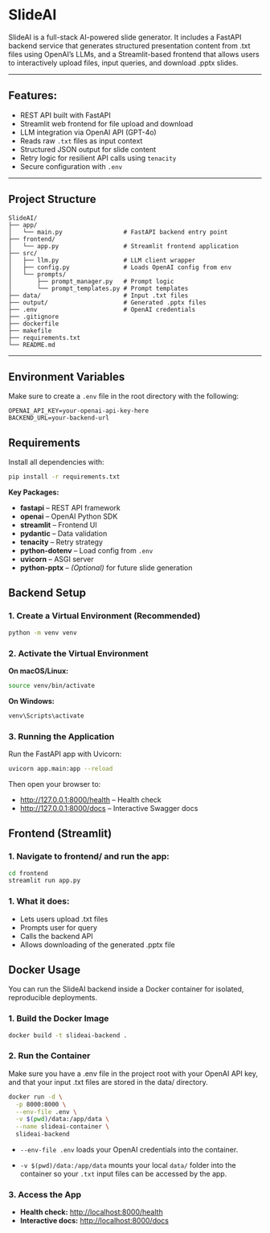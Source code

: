 # SlideAI 

SlideAI is a full-stack AI-powered slide generator. It includes a FastAPI backend service that generates structured presentation content from .txt files using OpenAI’s LLMs, and a Streamlit-based frontend that allows users to interactively upload files, input queries, and download .pptx slides.

---

## Features:

-  REST API built with FastAPI
- Streamlit web frontend for file upload and download
-  LLM integration via OpenAI API (GPT-4o)
-  Reads raw `.txt` files as input context
-  Structured JSON output for slide content
-  Retry logic for resilient API calls using `tenacity`
-  Secure configuration with `.env`

---

##  Project Structure

```text
SlideAI/
├── app/
│   └── main.py                 # FastAPI backend entry point
├── frontend/
│   └── app.py                  # Streamlit frontend application
├── src/
│   ├── llm.py                  # LLM client wrapper
│   ├── config.py               # Loads OpenAI config from env
│   └── prompts/
│       ├── prompt_manager.py   # Prompt logic
│       └── prompt_templates.py # Prompt templates
├── data/                       # Input .txt files
├── output/                     # Generated .pptx files
├── .env                        # OpenAI credentials
├── .gitignore
├── dockerfile
├── makefile
├── requirements.txt
└── README.md

```


---

## Environment Variables

Make sure to create a `.env` file in the root directory with the following:

```env
OPENAI_API_KEY=your-openai-api-key-here
BACKEND_URL=your-backend-url
```

## Requirements

Install all dependencies with:

```bash
pip install -r requirements.txt
```

**Key Packages:**

- **fastapi** – REST API framework  
- **openai** – OpenAI Python SDK 
- **streamlit** – Frontend UI 
- **pydantic** – Data validation  
- **tenacity** – Retry strategy  
- **python-dotenv** – Load config from `.env`  
- **uvicorn** – ASGI server  
- **python-pptx** – *(Optional)* for future slide generation  

## Backend Setup

### 1. Create a Virtual Environment (Recommended)

```bash
python -m venv venv
```
### 2. Activate the Virtual Environment

**On macOS/Linux:**

```bash
source venv/bin/activate
```

**On Windows:**

```bash
venv\Scripts\activate
```

### 3. Running the Application
Run the FastAPI app with Uvicorn:

```bash
uvicorn app.main:app --reload
```

Then open your browser to:
- http://127.0.0.1:8000/health – Health check
- http://127.0.0.1:8000/docs – Interactive Swagger docs

## Frontend (Streamlit)

### 1. Navigate to frontend/ and run the app:

```bash
cd frontend
streamlit run app.py
```
### 1. What it does:
- Lets users upload .txt files
- Prompts user for query
- Calls the backend API
- Allows downloading of the generated .pptx file


## Docker Usage

You can run the SlideAI backend inside a Docker container for isolated, reproducible deployments.

### 1. Build the Docker Image

```bash
docker build -t slideai-backend .
```
### 2. Run the Container

Make sure you have a .env file in the project root with your OpenAI API key, and that your input .txt files are stored in the data/ directory.

```bash
docker run -d \
  -p 8000:8000 \
  --env-file .env \
  -v $(pwd)/data:/app/data \
  --name slideai-container \
  slideai-backend
```

- `--env-file .env` loads your OpenAI credentials into the container.

- `-v $(pwd)/data:/app/data` mounts your local `data/` folder into the container so your `.txt` input files can be accessed by the app.

### 3. Access the App

- **Health check:** [http://localhost:8000/health](http://localhost:8000/health)  
- **Interactive docs:** [http://localhost:8000/docs](http://localhost:8000/docs)

